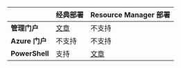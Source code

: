 | | **经典部署** | **Resource Manager 部署** |
|----------------------------------------|--------------|------------------------|
| **管理门户** | [文章](/documentation/articles/vpn-gateway-point-to-site-create) | 不支持 |
| **Azure 门户** | 不支持 | 不支持 |
| **PowerShell** | 支持 | [文章](/documentation/articles/vpn-gateway-howto-point-to-site-rm-ps)|



<!---HONumber=Mooncake_0425_2016-->
